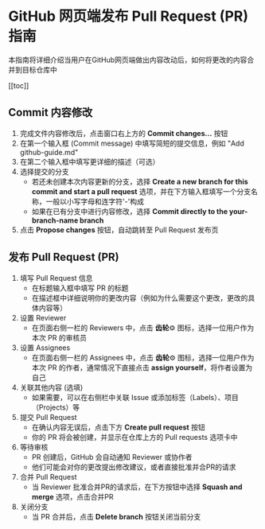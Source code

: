 # GitHub 网页端发布 Pull Request (PR) 指南

本指南将详细介绍当用户在GitHub网页端做出内容改动后，如何将更改的内容合并到目标仓库中

[[toc]]

## Commit 内容修改

1. 完成文件内容修改后，点击窗口右上方的 **Commit changes...** 按钮
2. 在第一个输入框 (Commit message) 中填写简短的提交信息，例如 "Add github-guide.md"
3. 在第二个输入框中填写更详细的描述（可选）
4. 选择提交的分支
   - 若还未创建本次内容更新的分支，选择 **Create a new branch for this commit and start a pull request** 选项，并在下方输入框填写一个分支名称，一般以小写字母和连字符'-'构成
   - 如果在已有分支中进行内容修改，选择 **Commit directly to the your-branch-name branch**
5. 点击 **Propose changes** 按钮，自动跳转至 Pull Request 发布页

## 发布 Pull Request (PR)

1. 填写 Pull Request 信息
    - 在标题输入框中填写 PR 的标题
    - 在描述框中详细说明你的更改内容（例如为什么需要这个更改，更改的具体内容等）
2. 设置 Reviewer
    - 在页面右侧一栏的 Reviewers 中，点击 **齿轮**⚙️ 图标，选择一位用户作为本次 PR 的审核员
3. 设置 Assignees
    - 在页面右侧一栏的 Assignees 中，点击 **齿轮**⚙️ 图标，选择一位用户作为本次 PR 的作者，通常情况下直接点击 **assign yourself**，将作者设置为自己
4. 关联其他内容 (选填)
    - 如果需要，可以在右侧栏中关联 Issue 或添加标签（Labels）、项目（Projects）等
5. 提交 Pull Request
    - 在确认内容无误后，点击下方 **Create pull request** 按钮
    - 你的 PR 将会被创建，并显示在仓库上方的 Pull requests 选项卡中
6. 等待审核
    - PR 创建后，GitHub 会自动通知 Reviewer 或协作者
    - 他们可能会对你的更改提出修改建议，或者直接批准并合PR的请求
7. 合并 Pull Request
    - 当 Reviewer 批准合并PR的请求后，在下方按钮中选择 **Squash and merge** 选项，点击合并PR
8. 关闭分支
    - 当 PR 合并后，点击 **Delete branch** 按钮关闭当前分支